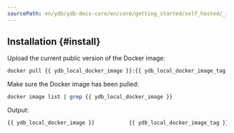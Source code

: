 ```yaml
---
sourcePath: en/ydb/ydb-docs-core/en/core/getting_started/self_hosted/_includes/ydb_docker/02_install.md
---
```

## Installation {#install}

Upload the current public version of the Docker image:

```bash
docker pull {{ ydb_local_docker_image }}:{{ ydb_local_docker_image_tag }}
```

Make sure the Docker image has been pulled:

```bash
docker image list | grep {{ ydb_local_docker_image }}
```

Output:

```bash
{{ ydb_local_docker_image }}           {{ ydb_local_docker_image_tag }}   b73c5c1441af   2 months ago   793MB
```

